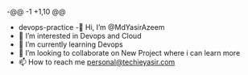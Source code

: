 -@@ -1 +1,10 @@
- devops-practice 
-👋 Hi, I’m @MdYasirAzeem
- 👀 I’m interested in Devops and Cloud 
- 🌱 I’m currently learning Devops 
- 💞️ I’m looking to collaborate on New Project where i can learn more 
- 📫 How to reach me personal@techieyasir.com

<!---
MdYasirAzeem/MdYasirAzeem is a ✨ special ✨ repository because its `README.md` (this file) appears on your GitHub profile.
You can click the Preview link to take a look at your changes.
--->
